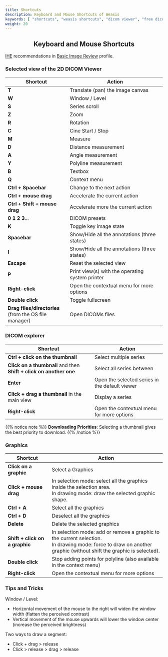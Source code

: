 ```yaml
---
title: Shortcuts
description: Keyboard and Mouse Shortcuts of Weasis
keywords: [ "shortcuts", "weasis shortcuts", "dicom viewer", "free dicom viewer", "open source dicom viewer", "weasis dicom viewer",  "multi-platform dicom viewer", "dicom", "pacs", "pacs viewer" ]
weight: 20
---
```


## <center>Keyboard and Mouse Shortcuts</center>

<i class="fa fa-star" style="color:green"></i> <a target="_blank" href="http://www.ihe.net">IHE</a> recommendations in <a target="_blank" href="http://wiki.ihe.net/index.php?title=Basic_Image_Review">Basic Image Review</a> profile.

### Selected view of the 2D DICOM Viewer

| Shortcut | Action |
| ------ | ----------- |
| **T** | Translate (pan) the image canvas <i class="fa fa-star" style="color:green"></i> |
| **W** | Window / Level <i class="fa fa-star" style="color:green"></i> |
| **S** | Series scroll <i class="fa fa-star" style="color:green"></i> |
| **Z** | Zoom <i class="fa fa-star" style="color:green"></i> |
| **R** | Rotation |
| **C** | Cine Start / Stop |
| **M** | Measure |
| **D** | Distance measurement <i class="fa fa-star" style="color:green"></i> |
| **A** | Angle measurement <i class="fa fa-star" style="color:green"></i> |
| **Y** | Polyline measurement |
| **B** | Textbox |
| **Q** | Context menu |
| **Ctrl + Spacebar** | Change to the next action |
| **Ctrl + mouse drag** | Accelerate the current action <i class="fa fa-star" style="color:green"></i> |
| **Ctrl + Shift + mouse drag** | Accelerate more the current action |
| **0 1 2 3**... | DICOM presets |
| **K** | Toggle key image state |
| **Spacebar** | Show/Hide all the annotations (three states) |
| **I** | Show/Hide all the annotations (three states) <i class="fa fa-star" style="color:green"></i> |
| **Escape** | Reset the selected view <i class="fa fa-star" style="color:green"></i> |
| **P** | Print view(s) with the operating system printer <i class="fa fa-star" style="color:green"></i> |
| **Right-click** | Open the contextual menu for more options |
| **Double click** | Toggle fullscreen |
| **Drag files/directories**<br>(from the OS file manager) | Open DICOMs files |


### DICOM explorer

| Shortcut | Action |
| ------ | ----------- |
| **Ctrl + click on the thumbnail** | Select multiple series |
| **Click on a thumbnail** and then **Shift + click on another one** | Select all series between |
| **Enter** | Open the selected series in the default viewer |
| **Click + drag a thumbnail** in the main view | Display a series |
| **Right-click** | Open the contextual menu for more options |

{{% notice note %}}
**Downloading Priorities**: Selecting a thumbnail gives the best priority to download.
{{% /notice %}}


### Graphics

| Shortcut | Action |
| ------ | ----------- |
| **Click on a graphic** | Select a Graphics |
| **Click + mouse drag** | In selection mode: select all the graphics inside the selection area.<br /> In drawing mode: draw the selected graphic shape. |
| **Ctrl + A** | Select all the graphics |
| **Ctrl + D** | Deselect all the graphics |
| **Delete** | Delete the selected graphics |
| **Shift + click on a graphic** | In selection mode: add or remove a graphic to the current selection.<br /> In drawing mode: force to draw on another graphic (without shift the graphic is selected). |
| **Double click** | Stop adding points for polyline (also available in the context menu) |
| **Right-click** | Open the contextual menu for more options |


### Tips and Tricks

Window / Level: <i class="fa fa-star" style="color:green"></i>

-   Horizontal movement of the mouse to the right will widen the window width (flatten the perceived contrast)
-   Vertical movement of the mouse upwards will lower the window center (increase the perceived brightness)

Two ways to draw a segment:

-   Click + drag > release
-   Click > release > drag > release
